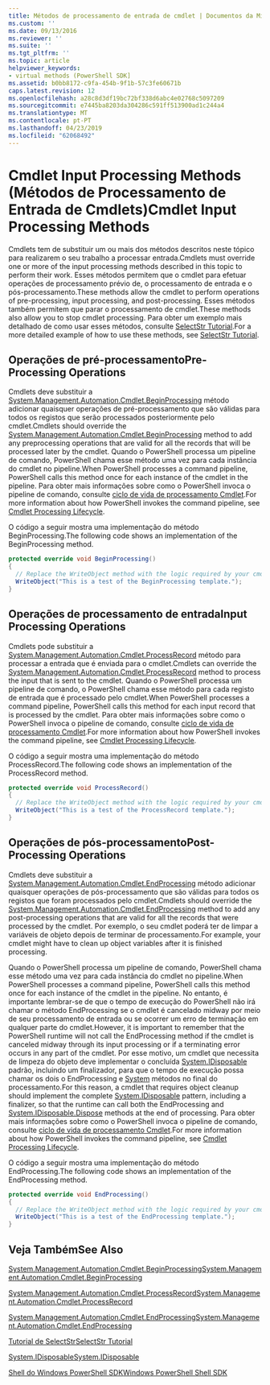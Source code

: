 ```yaml
---
title: Métodos de processamento de entrada de cmdlet | Documentos da Microsoft
ms.custom: ''
ms.date: 09/13/2016
ms.reviewer: ''
ms.suite: ''
ms.tgt_pltfrm: ''
ms.topic: article
helpviewer_keywords:
- virtual methods (PowerShell SDK]
ms.assetid: b0bb8172-c9fa-454b-9f1b-57c3fe60671b
caps.latest.revision: 12
ms.openlocfilehash: a28c8d3df19bc72bf338d6abc4e02768c5097209
ms.sourcegitcommit: e7445ba8203da304286c591ff513900ad1c244a4
ms.translationtype: MT
ms.contentlocale: pt-PT
ms.lasthandoff: 04/23/2019
ms.locfileid: "62068492"
---
```

# <a name="cmdlet-input-processing-methods"></a><span data-ttu-id="fdd1b-102">Cmdlet Input Processing Methods (Métodos de Processamento de Entrada de Cmdlets)</span><span class="sxs-lookup"><span data-stu-id="fdd1b-102">Cmdlet Input Processing Methods</span></span>

<span data-ttu-id="fdd1b-103">Cmdlets tem de substituir um ou mais dos métodos descritos neste tópico para realizarem o seu trabalho a processar entrada.</span><span class="sxs-lookup"><span data-stu-id="fdd1b-103">Cmdlets must override one or more of the input processing methods described in this topic to perform their work.</span></span>
<span data-ttu-id="fdd1b-104">Esses métodos permitem que o cmdlet para efetuar operações de processamento prévio de, o processamento de entrada e o pós-processamento.</span><span class="sxs-lookup"><span data-stu-id="fdd1b-104">These methods allow the cmdlet to perform operations of pre-processing, input processing, and post-processing.</span></span>
<span data-ttu-id="fdd1b-105">Esses métodos também permitem que parar o processamento de cmdlet.</span><span class="sxs-lookup"><span data-stu-id="fdd1b-105">These methods also allow you to stop cmdlet processing.</span></span>
<span data-ttu-id="fdd1b-106">Para obter um exemplo mais detalhado de como usar esses métodos, consulte [SelectStr Tutorial](selectstr-tutorial.md).</span><span class="sxs-lookup"><span data-stu-id="fdd1b-106">For a more detailed example of how to use these methods, see [SelectStr Tutorial](selectstr-tutorial.md).</span></span>

## <a name="pre-processing-operations"></a><span data-ttu-id="fdd1b-107">Operações de pré-processamento</span><span class="sxs-lookup"><span data-stu-id="fdd1b-107">Pre-Processing Operations</span></span>

<span data-ttu-id="fdd1b-108">Cmdlets deve substituir a [System.Management.Automation.Cmdlet.BeginProcessing](/dotnet/api/System.Management.Automation.Cmdlet.BeginProcessing) método adicionar quaisquer operações de pré-processamento que são válidas para todos os registos que serão processados posteriormente pelo cmdlet.</span><span class="sxs-lookup"><span data-stu-id="fdd1b-108">Cmdlets should override the [System.Management.Automation.Cmdlet.BeginProcessing](/dotnet/api/System.Management.Automation.Cmdlet.BeginProcessing) method to add any preprocessing operations that are valid for all the records that will be processed later by the cmdlet.</span></span>
<span data-ttu-id="fdd1b-109">Quando o PowerShell processa um pipeline de comando, PowerShell chama esse método uma vez para cada instância do cmdlet no pipeline.</span><span class="sxs-lookup"><span data-stu-id="fdd1b-109">When PowerShell processes a command pipeline, PowerShell calls this method once for each instance of the cmdlet in the pipeline.</span></span>
<span data-ttu-id="fdd1b-110">Para obter mais informações sobre como o PowerShell invoca o pipeline de comando, consulte [ciclo de vida de processamento Cmdlet](/previous-versions/ms714429(v=vs.85)).</span><span class="sxs-lookup"><span data-stu-id="fdd1b-110">For more information about how PowerShell invokes the command pipeline, see [Cmdlet Processing Lifecycle](/previous-versions/ms714429(v=vs.85)).</span></span>

<span data-ttu-id="fdd1b-111">O código a seguir mostra uma implementação do método BeginProcessing.</span><span class="sxs-lookup"><span data-stu-id="fdd1b-111">The following code shows an implementation of the BeginProcessing method.</span></span>

```csharp
protected override void BeginProcessing()
{
  // Replace the WriteObject method with the logic required by your cmdlet.
  WriteObject("This is a test of the BeginProcessing template.");
}
```

## <a name="input-processing-operations"></a><span data-ttu-id="fdd1b-112">Operações de processamento de entrada</span><span class="sxs-lookup"><span data-stu-id="fdd1b-112">Input Processing Operations</span></span>

<span data-ttu-id="fdd1b-113">Cmdlets pode substituir a [System.Management.Automation.Cmdlet.ProcessRecord](/dotnet/api/System.Management.Automation.Cmdlet.ProcessRecord) método para processar a entrada que é enviada para o cmdlet.</span><span class="sxs-lookup"><span data-stu-id="fdd1b-113">Cmdlets can override the [System.Management.Automation.Cmdlet.ProcessRecord](/dotnet/api/System.Management.Automation.Cmdlet.ProcessRecord) method to process the input that is sent to the cmdlet.</span></span>
<span data-ttu-id="fdd1b-114">Quando o PowerShell processa um pipeline de comando, o PowerShell chama esse método para cada registo de entrada que é processado pelo cmdlet.</span><span class="sxs-lookup"><span data-stu-id="fdd1b-114">When PowerShell processes a command pipeline, PowerShell calls this method for each input record that is processed by the cmdlet.</span></span>
<span data-ttu-id="fdd1b-115">Para obter mais informações sobre como o PowerShell invoca o pipeline de comando, consulte [ciclo de vida de processamento Cmdlet](/previous-versions/ms714429(v=vs.85)).</span><span class="sxs-lookup"><span data-stu-id="fdd1b-115">For more information about how PowerShell invokes the command pipeline, see [Cmdlet Processing Lifecycle](/previous-versions/ms714429(v=vs.85)).</span></span>

<span data-ttu-id="fdd1b-116">O código a seguir mostra uma implementação do método ProcessRecord.</span><span class="sxs-lookup"><span data-stu-id="fdd1b-116">The following code shows an implementation of the ProcessRecord method.</span></span>

```csharp
protected override void ProcessRecord()
{
  // Replace the WriteObject method with the logic required by your cmdlet.
  WriteObject("This is a test of the ProcessRecord template.");
}
```

## <a name="post-processing-operations"></a><span data-ttu-id="fdd1b-117">Operações de pós-processamento</span><span class="sxs-lookup"><span data-stu-id="fdd1b-117">Post-Processing Operations</span></span>

<span data-ttu-id="fdd1b-118">Cmdlets deve substituir a [System.Management.Automation.Cmdlet.EndProcessing](/dotnet/api/System.Management.Automation.Cmdlet.EndProcessing) método adicionar quaisquer operações de pós-processamento que são válidas para todos os registos que foram processados pelo cmdlet.</span><span class="sxs-lookup"><span data-stu-id="fdd1b-118">Cmdlets should override the [System.Management.Automation.Cmdlet.EndProcessing](/dotnet/api/System.Management.Automation.Cmdlet.EndProcessing) method to add any post-processing operations that are valid for all the records that were processed by the cmdlet.</span></span>
<span data-ttu-id="fdd1b-119">Por exemplo, o seu cmdlet poderá ter de limpar a variáveis de objeto depois de terminar de processamento.</span><span class="sxs-lookup"><span data-stu-id="fdd1b-119">For example, your cmdlet might have to clean up object variables after it is finished processing.</span></span>

<span data-ttu-id="fdd1b-120">Quando o PowerShell processa um pipeline de comando, PowerShell chama esse método uma vez para cada instância do cmdlet no pipeline.</span><span class="sxs-lookup"><span data-stu-id="fdd1b-120">When PowerShell processes a command pipeline, PowerShell calls this method once for each instance of the cmdlet in the pipeline.</span></span>
<span data-ttu-id="fdd1b-121">No entanto, é importante lembrar-se de que o tempo de execução do PowerShell não irá chamar o método EndProcessing se o cmdlet é cancelado midway por meio de seu processamento de entrada ou se ocorrer um erro de terminação em qualquer parte do cmdlet.</span><span class="sxs-lookup"><span data-stu-id="fdd1b-121">However, it is important to remember that the PowerShell runtime will not call the EndProcessing method if the cmdlet is canceled midway through its input processing or if a terminating error occurs in any part of the cmdlet.</span></span>
<span data-ttu-id="fdd1b-122">Por esse motivo, um cmdlet que necessita de limpeza do objeto deve implementar o concluída [System.IDisposable](/dotnet/api/System.IDisposable) padrão, incluindo um finalizador, para que o tempo de execução possa chamar os dois o EndProcessing e [ System](/dotnet/api/System.IDisposable.Dispose) métodos no final do processamento.</span><span class="sxs-lookup"><span data-stu-id="fdd1b-122">For this reason, a cmdlet that requires object cleanup should implement the complete [System.IDisposable](/dotnet/api/System.IDisposable) pattern, including a finalizer, so that the runtime can call both the EndProcessing and [System.IDisposable.Dispose](/dotnet/api/System.IDisposable.Dispose) methods at the end of processing.</span></span>
<span data-ttu-id="fdd1b-123">Para obter mais informações sobre como o PowerShell invoca o pipeline de comando, consulte [ciclo de vida de processamento Cmdlet](/previous-versions/ms714429(v=vs.85)).</span><span class="sxs-lookup"><span data-stu-id="fdd1b-123">For more information about how PowerShell invokes the command pipeline, see [Cmdlet Processing Lifecycle](/previous-versions/ms714429(v=vs.85)).</span></span>

<span data-ttu-id="fdd1b-124">O código a seguir mostra uma implementação do método EndProcessing.</span><span class="sxs-lookup"><span data-stu-id="fdd1b-124">The following code shows an implementation of the EndProcessing method.</span></span>

```csharp
protected override void EndProcessing()
{
  // Replace the WriteObject method with the logic required by your cmdlet.
  WriteObject("This is a test of the EndProcessing template.");
}
```

## <a name="see-also"></a><span data-ttu-id="fdd1b-125">Veja Também</span><span class="sxs-lookup"><span data-stu-id="fdd1b-125">See Also</span></span>

[<span data-ttu-id="fdd1b-126">System.Management.Automation.Cmdlet.BeginProcessing</span><span class="sxs-lookup"><span data-stu-id="fdd1b-126">System.Management.Automation.Cmdlet.BeginProcessing</span></span>](/dotnet/api/System.Management.Automation.Cmdlet.BeginProcessing)

[<span data-ttu-id="fdd1b-127">System.Management.Automation.Cmdlet.ProcessRecord</span><span class="sxs-lookup"><span data-stu-id="fdd1b-127">System.Management.Automation.Cmdlet.ProcessRecord</span></span>](/dotnet/api/System.Management.Automation.Cmdlet.ProcessRecord)

[<span data-ttu-id="fdd1b-128">System.Management.Automation.Cmdlet.EndProcessing</span><span class="sxs-lookup"><span data-stu-id="fdd1b-128">System.Management.Automation.Cmdlet.EndProcessing</span></span>](/dotnet/api/System.Management.Automation.Cmdlet.EndProcessing)

[<span data-ttu-id="fdd1b-129">Tutorial de SelectStr</span><span class="sxs-lookup"><span data-stu-id="fdd1b-129">SelectStr Tutorial</span></span>](selectstr-tutorial.md)

[<span data-ttu-id="fdd1b-130">System.IDisposable</span><span class="sxs-lookup"><span data-stu-id="fdd1b-130">System.IDisposable</span></span>](/dotnet/api/System.IDisposable)

[<span data-ttu-id="fdd1b-131">Shell do Windows PowerShell SDK</span><span class="sxs-lookup"><span data-stu-id="fdd1b-131">Windows PowerShell Shell SDK</span></span>](../windows-powershell-reference.md)
